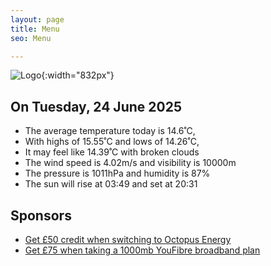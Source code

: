 ```yaml
---
layout: page
title: Menu
seo: Menu

---
```


![Logo](/images/logo.jpg){:width="832px"}

<!-- weather_marker starts -->
## On Tuesday, 24 June 2025

- The average temperature today is 14.6˚C,
- With highs of 15.55˚C and lows of 14.26˚C,
- It may feel like 14.39˚C with broken clouds
- The wind speed is 4.02m/s and visibility is 10000m
- The pressure is 1011hPa and humidity is 87%
- The sun will rise at 03:49 and set at 20:31

<!-- weather_marker ends -->

## Sponsors

- [Get £50 credit when switching to Octopus Energy](https://bit.ly/3oD1nnS)
- [Get £75 when taking a 1000mb YouFibre broadband plan](https://aklam.io/91zWhU?)
